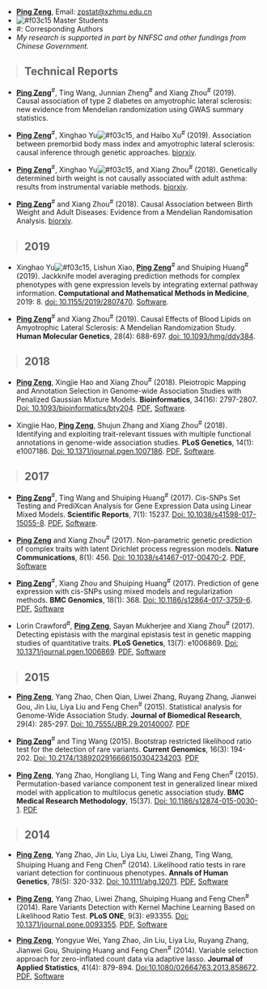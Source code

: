 + [**Ping Zeng**](https://github.com/biostatpzeng), Email: zpstat@xzhmu.edu.cn
+ ![#f03c15](https://placehold.it/15/f03c15/000000?text=+) Master Students
+ #: Corresponding Authors
+ *My research is supported in part by NNFSC and other fundings from Chinese Government.*
   
> ## Technical Reports
+ [**Ping Zeng**](https://github.com/biostatpzeng)<sup>#</sup>, Ting Wang, Junnian Zheng<sup>#</sup> and Xiang Zhou<sup>#</sup> (2019). Causal association of type 2 diabetes on amyotrophic lateral sclerosis: new evidence from Mendelian randomization using GWAS summary statistics.

+ [**Ping Zeng**](https://github.com/biostatpzeng)<sup>#</sup>, Xinghao Yu![#f03c15](https://placehold.it/15/f03c15/000000?text=+), and Haibo Xu<sup>#</sup> (2019). Association between premorbid body mass index and amyotrophic lateral sclerosis: causal inference through genetic approaches. [biorxiv](https://www.biorxiv.org/content/10.1101/526186v1).

+ [**Ping Zeng**](https://github.com/biostatpzeng)<sup>#</sup>, Xinghao Yu![#f03c15](https://placehold.it/15/f03c15/000000?text=+), and Xiang Zhou<sup>#</sup> (2018). Genetically determined birth weight is not causally associated with adult asthma: results from instrumental variable methods. [biorxiv](http://biorxiv.org/cgi/content/short/471425v1).

+ [**Ping Zeng**](https://github.com/biostatpzeng)<sup>#</sup> and Xiang Zhou<sup>#</sup> (2018). Causal Association between Birth Weight and Adult Diseases: Evidence from a Mendelian Randomisation Analysis. [biorxiv](https://www.biorxiv.org/content/early/2018/10/19/447573).

> ## 2019
+ Xinghao Yu![#f03c15](https://placehold.it/15/f03c15/000000?text=+), Lishun Xiao, [**Ping Zeng**](https://github.com/biostatpzeng)<sup>#</sup> and Shuiping Huang<sup>#</sup> (2019). Jackknife model averaging prediction methods for complex phenotypes with gene expression levels by integrating external pathway information. **Computational and Mathematical Methods in Medicine**, 2019: 8. [doi: 10.1155/2019/2807470](https://www.hindawi.com/journals/cmmm/2019/2807470/cta/). [Software](https://github.com/biostatpzeng/JMAP).

+ [**Ping Zeng**](https://github.com/biostatpzeng)<sup>#</sup> and Xiang Zhou<sup>#</sup> (2019). Causal Effects of Blood Lipids on Amyotrophic Lateral Sclerosis: A Mendelian Randomization Study. **Human Molecular Genetics**, 28(4): 688-697.
 [doi: 10.1093/hmg/ddy384](https://www.ncbi.nlm.nih.gov/pubmed/30445611). 

> ## 2018
+ [**Ping Zeng**](https://github.com/biostatpzeng), Xingjie Hao and Xiang Zhou<sup>#</sup> (2018). Pleiotropic Mapping and Annotation Selection in Genome-wide Association Studies with Penalized Gaussian Mixture Models. **Bioinformatics**, 34(16): 2797-2807. [Doi: 10.1093/bioinformatics/bty204](https://academic.oup.com/bioinformatics/advance-article-abstract/doi/10.1093/bioinformatics/bty204/4960046?redirectedFrom=fulltext). [PDF](https://academic.oup.com/bioinformatics/advance-article-abstract/doi/10.1093/bioinformatics/bty204/4960046?redirectedFrom=fulltext), [Software](https://github.com/biostatpzeng/iMAP).

+ Xingjie Hao, [**Ping Zeng**](https://github.com/biostatpzeng), Shujun Zhang and Xiang Zhou<sup>#</sup> (2018). Identifying and exploiting trait-relevant tissues with multiple functional annotations in genome-wide association studies. **PLoS Genetics**, 14(1): e1007186. [Doi: 10.1371/journal.pgen.1007186](http://journals.plos.org/plosgenetics/article?id=10.1371/journal.pgen.1007186). [PDF](http://journals.plos.org/plosgenetics/article?id=10.1371/journal.pgen.1007186), [Software](http://www.xzlab.org/software.html).

> ## 2017
+ [**Ping Zeng**](https://github.com/biostatpzeng)<sup>#</sup>, Ting Wang and Shuiping Huang<sup>#</sup> (2017). Cis-SNPs Set Testing and PrediXcan Analysis for Gene Expression Data using Linear Mixed Models. **Scientific Reports**, 7(1): 15237. [Doi: 10.1038/s41598-017-15055-8](https://www.nature.com/articles/s41598-017-15055-8). [PDF](https://github.com/biostatpzeng/pingzeng/blob/master/paper/2017SR.pdf), [Software](https://github.com/biostatpzeng/LRT).

+ [**Ping Zeng**](https://github.com/biostatpzeng) and Xiang Zhou<sup>#</sup> (2017). Non-parametric genetic prediction of complex traits with latent Dirichlet process regression models. **Nature Communications**, 8(1): 456. [Doi: 10.1038/s41467-017-00470-2](https://www.nature.com/articles/s41467-017-00470-2?WT.feed_name=subjects_genetics). [PDF](https://github.com/biostatpzeng/pingzeng/blob/master/paper/2017NC.pdf), [Software](https://github.com/biostatpzeng/DPR) 

+ [**Ping Zeng**](https://github.com/biostatpzeng)<sup>#</sup>, Xiang Zhou and Shuiping Huang<sup>#</sup> (2017). Prediction of gene expression with cis-SNPs using mixed models and regularization methods. **BMC Genomics**, 18(1): 368. [Doi: 10.1186/s12864-017-3759-6](https://bmcgenomics.biomedcentral.com/articles/10.1186/s12864-017-3759-6). [PDF](https://github.com/biostatpzeng/pingzeng/blob/master/paper/2017BMCGEMICS.pdf), [Software](https://github.com/genetics-statistics/GEMMA) 

+ Lorin Crawford<sup>#</sup>, [**Ping Zeng**](https://github.com/biostatpzeng), Sayan Mukherjee and Xiang Zhou<sup>#</sup> (2017). Detecting epistasis with the marginal epistasis test in genetic mapping studies of quantitative traits. **PLoS Genetics**, 13(7): e1006869. [Doi: 10.1371/journal.pgen.1006869](http://journals.plos.org/plosgenetics/article?id=10.1371/journal.pgen.1006869). [PDF](https://github.com/biostatpzeng/pingzeng/blob/master/paper/2017PLOSGENETICS.pdf), [Software](https://github.com/lorinanthony/MAPIT)
    
> ## 2015
+ [**Ping Zeng**](https://github.com/biostatpzeng), Yang Zhao, Chen Qian, Liwei Zhang, Ruyang Zhang, Jianwei Gou, Jin Liu, Liya Liu and Feng Chen<sup>#</sup> (2015). Statistical analysis for Genome-Wide Association Study. **Journal of Biomedical Research**, 29(4): 285-297. [Doi: 10.7555/JBR.29.20140007](http://www.jbr-pub.org/ch/reader/view_abstract.aspx?file_no=JBR150403&flag=1). [PDF](https://github.com/biostatpzeng/pingzeng/blob/master/paper/2015JBR.pdf)
    
+ [**Ping Zeng**](https://github.com/biostatpzeng)<sup>#</sup> and Ting Wang (2015). Bootstrap restricted likelihood ratio test for the detection of rare variants. **Current Genomics**, 16(3): 194-202. [Doi: 10.2174/1389202916666150304234203](http://www.eurekaselect.com/129127). [PDF](https://github.com/biostatpzeng/pingzeng/blob/master/paper/2015CGs.pdf)

+ [**Ping Zeng**](https://github.com/biostatpzeng), Yang Zhao, Hongliang Li, Ting Wang and Feng Chen<sup>#</sup> (2015). Permutation-based variance component test in generalized linear mixed model with application to multilocus genetic association study. **BMC Medical Research Methodology**, 15(37). [Doi: 10.1186/s12874-015-0030-1](https://bmcmedresmethodol.biomedcentral.com/articles/10.1186/s12874-015-0030-1). [PDF](https://github.com/biostatpzeng/pingzeng/blob/master/paper/2015BMCMM.pdf)

> ## 2014

+ [**Ping Zeng**](https://github.com/biostatpzeng), Yang Zhao, Jin Liu, Liya Liu, Liwei Zhang, Ting Wang, Shuiping Huang and Feng Chen<sup>#</sup> (2014). Likelihood ratio tests in rare variant detection for continuous phenotypes. **Annals of Human Genetics**, 78(5): 320-332. [Doi: 10.1111/ahg.12071](http://onlinelibrary.wiley.com/doi/10.1111/ahg.12071/full). [PDF](https://github.com/biostatpzeng/pingzeng/blob/master/paper/2014AHG.pdf), [Software](https://github.com/biostatpzeng/LRT)

+ [**Ping Zeng**](https://github.com/biostatpzeng), Yang Zhao, Liwei Zhang, Shuiping Huang and Feng Chen<sup>#</sup> (2014). Rare Variants Detection with Kernel Machine Learning Based on Likelihood Ratio Test. **PLoS ONE**, 9(3): e93355. [Doi: 10.1371/journal.pone.0093355](http://journals.plos.org/plosone/article?id=10.1371/journal.pone.0093355). [PDF](https://github.com/biostatpzeng/pingzeng/blob/master/paper/2014PLOSONE.pdf), [Software](https://github.com/biostatpzeng/LRT)

+ [**Ping Zeng**](https://github.com/biostatpzeng), Yongyue Wei, Yang Zhao, Jin Liu, Liya Liu, Ruyang Zhang, Jianwei Gou, Shuiping Huang and Feng Chen<sup>#</sup> (2014). Variable selection approach for zero-inflated count data via adaptive lasso. **Journal of Applied Statistics**, 41(4): 879-894. [Doi:10.1080/02664763.2013.858672](http://www.tandfonline.com/doi/abs/10.1080/02664763.2013.858672). [PDF](https://github.com/biostatpzeng/pingzeng/blob/master/paper/2014ZIP.pdf), [Software](https://github.com/biostatpzeng/ZIP)

